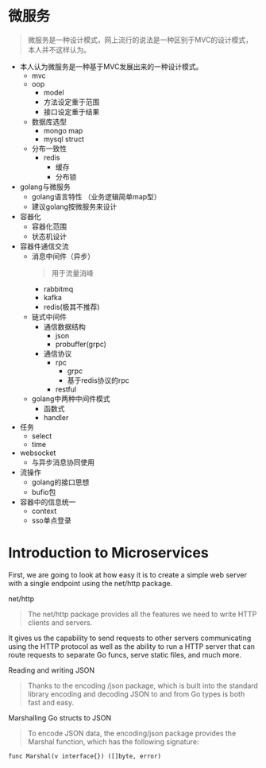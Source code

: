 # 微服务
> 微服务是一种设计模式，网上流行的说法是一种区别于MVC的设计模式，本人并不这样认为。
- 本人认为微服务是一种基于MVC发展出来的一种设计模式。
    - mvc 
    - oop
        - model
        - 方法设定重于范围
        - 接口设定重于结果
    - 数据库选型
        - mongo map
        - mysql struct
    - 分布一致性 
        - redis
            - 缓存
            - 分布锁
- golang与微服务
    - golang语言特性 （业务逻辑简单map型）
    - 建议golang按微服务来设计
- 容器化
    - 容器化范围
    - 状态机设计
- 容器件通信交流
    - 消息中间件（异步）
        >用于流量消峰
        - rabbitmq
        - kafka
        - redis(极其不推荐)
    - 链式中间件
        - 通信数据结构
            - json
            - probuffer(grpc)
        - 通信协议
            - rpc
                - grpc
                - 基于redis协议的rpc
            - restful
    - golang中两种中间件模式
        - 函数式
        - handler
- 任务
    - select 
    - time
- websocket
    - 与异步消息协同使用
- 流操作
    - golang的接口思想
    - bufio包
- 容器中的信息统一
    - context
    - sso单点登录

# Introduction to Microservices
First, we are going to look at how easy it is to create a simple web server with a single endpoint using the net/http package.

net/http
> The net/http package provides all the features we need to write HTTP clients and servers.

It gives us the capability to send requests to other servers communicating using the HTTP protocol
as well as the ability to run a HTTP server that can route requests to separate Go funcs, 
serve static files, and much more.

Reading and writing JSON
> Thanks to the encoding /json package, which is built into the standard library encoding and decoding JSON to and from 
Go types is both fast and easy.

Marshalling Go structs to JSON
> To encode JSON data, the encoding/json package provides the Marshal function, which has the following signature:
    
    func Marshal(v interface{}) ([]byte, error)


